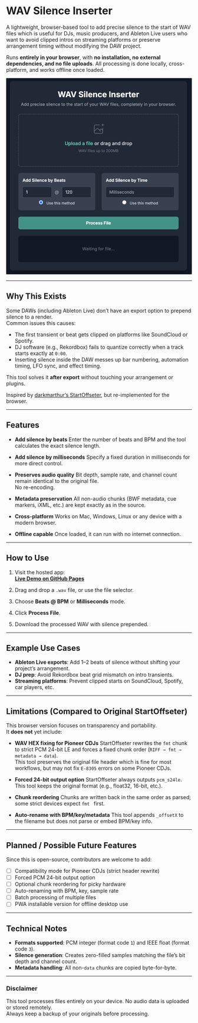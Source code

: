 # WAV Silence Inserter

A lightweight, browser-based tool to add precise silence to the start of WAV files which is useful for DJs, music producers, and Ableton Live users who want to avoid clipped intros on streaming platforms or preserve arrangement timing without modifying the DAW project.

Runs **entirely in your browser**, with **no installation, no external dependencies, and no file uploads**. All processing is done locally, cross-platform, and works offline once loaded.

![WAV Silence Inserter App Preview](./images/app_image.png)

---

## Why This Exists

Some DAWs (including Ableton Live) don’t have an export option to prepend silence to a render.  
Common issues this causes:
- The first transient or beat gets clipped on platforms like SoundCloud or Spotify.
- DJ software (e.g., Rekordbox) fails to quantize correctly when a track starts exactly at `0:00`.
- Inserting silence inside the DAW messes up bar numbering, automation timing, LFO sync, and effect timing.

This tool solves it **after export** without touching your arrangement or plugins.

Inspired by [darkmarthur’s StartOffseter](https://github.com/darkmarthur/StartOffseter), but re-implemented for the browser.

---

## Features

- **Add silence by beats** Enter the number of beats and BPM and the tool calculates the exact silence length.

- **Add silence by milliseconds** Specify a fixed duration in milliseconds for more direct control.

- **Preserves audio quality** Bit depth, sample rate, and channel count remain identical to the original file.  
  No re-encoding.

- **Metadata preservation** All non-audio chunks (BWF metadata, cue markers, iXML, etc.) are kept exactly as in the source.

- **Cross-platform** Works on Mac, Windows, Linux or any device with a modern browser.

- **Offline capable** Once loaded, it can run with no internet connection.

---

## How to Use

1. Visit the hosted app:  
   **[Live Demo on GitHub Pages](https://rp335.github.io/silence_inserter/)**

2. Drag and drop a `.wav` file, or use the file selector.

3. Choose **Beats @ BPM** or **Milliseconds** mode.

4. Click **Process File**.

5. Download the processed WAV with silence prepended.

---

## Example Use Cases

- **Ableton Live exports**: Add 1–2 beats of silence without shifting your project’s arrangement.
- **DJ prep**: Avoid Rekordbox beat grid mismatch on intro transients.
- **Streaming platforms**: Prevent clipped starts on SoundCloud, Spotify, car players, etc.

---

## Limitations (Compared to Original StartOffseter)

This browser version focuses on transparency and portability.  
It **does not** yet include:

- **WAV HEX fixing for Pioneer CDJs** StartOffseter rewrites the `fmt` chunk to strict PCM 24-bit LE and forces a fixed chunk order (`RIFF → fmt → metadata → data`).  
  This tool preserves the original file header which is fine for most workflows, but may not fix `E-8305` errors on some Pioneer CDJs.

- **Forced 24-bit output option** StartOffseter always outputs `pcm_s24le`. This tool keeps the original format (e.g., float32, 16-bit, etc.).

- **Chunk reordering** Chunks are written back in the same order as parsed; some strict devices expect `fmt ` first.

- **Auto-rename with BPM/key/metadata** This tool appends `_offsetX` to the filename but does not parse or embed BPM/key info.

---

## Planned / Possible Future Features

Since this is open-source, contributors are welcome to add:

- [ ] Compatibility mode for Pioneer CDJs (strict header rewrite)
- [ ] Forced PCM 24-bit output option
- [ ] Optional chunk reordering for picky hardware
- [ ] Auto-renaming with BPM, key, sample rate
- [ ] Batch processing of multiple files
- [ ] PWA installable version for offline desktop use

---

## Technical Notes

- **Formats supported**: PCM integer (format code `1`) and IEEE float (format code `3`).
- **Silence generation**: Creates zero-filled samples matching the file’s bit depth and channel count.
- **Metadata handling**: All non-`data` chunks are copied byte-for-byte.

---


### Disclaimer
This tool processes files entirely on your device. No audio data is uploaded or stored remotely.  
Always keep a backup of your originals before processing.